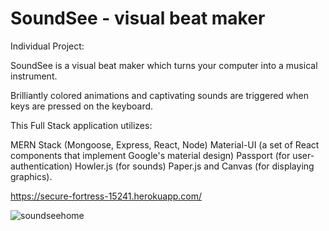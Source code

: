 
# SoundSee - visual beat maker

Individual Project:

SoundSee is a visual beat maker which turns your computer into a musical instrument.

Brilliantly colored animations and captivating sounds are triggered when keys are pressed on the keyboard.

This Full Stack application utilizes: 

MERN Stack (Mongoose, Express, React, Node)
Material-UI (a set of React components that implement Google's material design)
Passport (for user-authentication)
Howler.js (for sounds)
Paper.js and Canvas (for displaying graphics).

https://secure-fortress-15241.herokuapp.com/

![soundseehome](https://user-images.githubusercontent.com/25890329/32032530-b69344ee-b9d5-11e7-97a8-5a65b633d879.gif)

